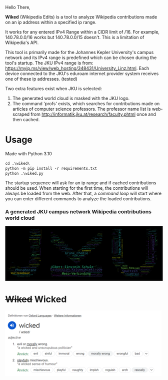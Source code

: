 Hello There,

**Wiked** (Wikipedia Edits) is a tool to analyze Wikipedia contributions made on an ip address within a specified ip range.

It works for any entered IPv4 Range within a CIDR limit of /16.
For example, 140.78.0.0/16 works but 140.78.0.0/15 doesn't.
This is a limitation of Wikipedia's API.

This tool is primarily made for the Johannes Kepler University's campus network and its IPv4 range is predefined which can be chosen during the tool's startup. 
The JKU IPv4 range is from: https://myip.ms/view/web_hosting/348431/University_Linz.html.
Each device connected to the JKU's eduroam internet provider system receives one of these ip addresses. (tested)

Two extra features exist when JKU is selected: 
1. The generated world cloud is masked with the JKU logo.
2. The command 'profs' exists, which searches for contributions made on articles of computer science professors. The professor name list is web-scraped from http://informatik.jku.at/research/faculty.phtml once and then cached.

# Usage

Made with Python 3.10

```
cd .\wiked\
python -m pip install -r requirements.txt
python .\wiked.py
```

The startup sequence will ask for an ip range and if cached contributions should be used. When starting for the first time, the contributions will always be loaded from the web. After that, a *command loop* will start where you can enter different commands to analyze the loaded contributions.

### A generated JKU campus network Wikipedia contributions world cloud
<img src="example_jku_cloud.png" width="750">

# ~~Wiked~~ Wicked
<img src="wicked.png" width="500">
